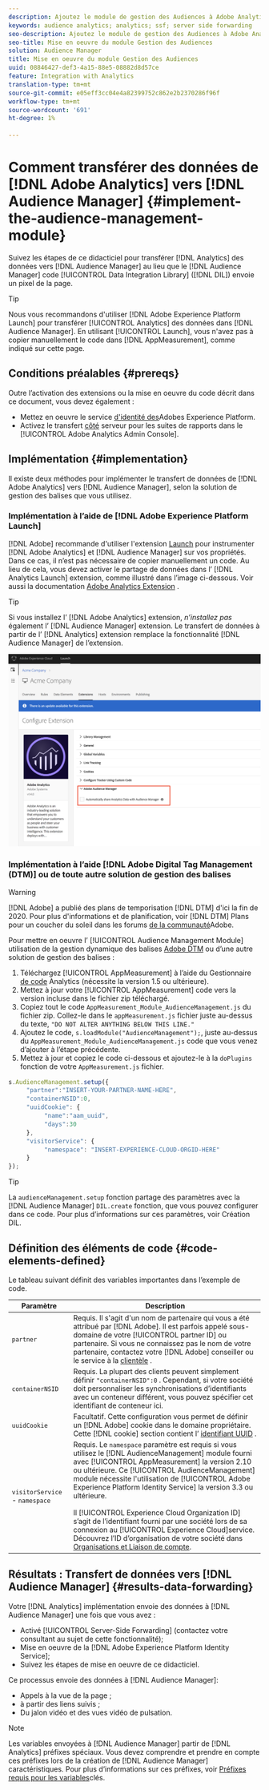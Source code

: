 ```yaml
---
description: Ajoutez le module de gestion des Audiences à Adobe Analytics AppMeasurement pour transférer les données Analytics à l’Audience Manager au lieu que le code DIL (Audience Manager Data Integration Library) envoie un pixel de la page.
keywords: audience analytics; analytics; ssf; server side forwarding
seo-description: Ajoutez le module de gestion des Audiences à Adobe Analytics AppMeasurement pour transférer les données Analytics à l’Audience Manager au lieu que le code DIL (Audience Manager Data Integration Library) envoie un pixel de la page.
seo-title: Mise en oeuvre du module Gestion des Audiences
solution: Audience Manager
title: Mise en oeuvre du module Gestion des Audiences
uuid: 08846427-def3-4a15-88e5-08882d8d57ce
feature: Integration with Analytics
translation-type: tm+mt
source-git-commit: e05eff3cc04e4a82399752c862e2b2370286f96f
workflow-type: tm+mt
source-wordcount: '691'
ht-degree: 1%

---
```



# Comment transférer des données de [!DNL Adobe Analytics] vers [!DNL Audience Manager] {#implement-the-audience-management-module}

Suivez les étapes de ce didacticiel pour transférer [!DNL Analytics] des données vers [!DNL Audience Manager] au lieu que le [!DNL Audience Manager] code [!UICONTROL Data Integration Library] ([!DNL DIL]) envoie un pixel de la page.

>[!TIP]
>
>Nous vous recommandons d&#39;utiliser [!DNL Adobe Experience Platform Launch] pour transférer [!UICONTROL Analytics] des données dans [!DNL Audience Manager]. En utilisant [!UICONTROL Launch], vous n&#39;avez pas à copier manuellement le code dans [!DNL AppMeasurement], comme indiqué sur cette page.

## Conditions préalables {#prereqs}

Outre l’activation des extensions ou la mise en oeuvre du code décrit dans ce document, vous devez également :

* Mettez en oeuvre le service [d&#39;identité des](https://docs.adobe.com/content/help/en/id-service/using/home.html)Adobes Experience Platform.
* Activez le transfert [côté](https://docs.adobe.com/help/en/analytics/admin/admin-tools/server-side-forwarding/ssf.html) serveur pour les suites de rapports dans le [!UICONTROL Adobe Analytics Admin Console].

## Implémentation {#implementation}

Il existe deux méthodes pour implémenter le transfert de données de [!DNL Adobe Analytics] vers [!DNL Audience Manager], selon la solution de gestion des balises que vous utilisez.

### Implémentation à l’aide de [!DNL Adobe Experience Platform Launch]

[!DNL Adobe] recommande d&#39;utiliser l&#39;extension [Launch](https://docs.adobe.com/content/help/en/launch/using/overview.html) pour instrumenter [!DNL Adobe Analytics] et [!DNL Audience Manager] sur vos propriétés. Dans ce cas, il n’est pas nécessaire de copier manuellement un code. Au lieu de cela, vous devez activer le partage de données dans l’ [!DNL Analytics Launch] extension, comme illustré dans l’image ci-dessous. Voir aussi la documentation [Adobe Analytics Extension](https://docs.adobe.com/content/help/en/launch/using/extensions-ref/adobe-extension/analytics-extension/overview.html#adobe-audience-manager) .

>[!TIP]
>
>Si vous installez l’ [!DNL Adobe Analytics] extension, *n’installez pas* également l’ [!DNL Audience Manager] extension. Le transfert de données à partir de l’ [!DNL Analytics] extension remplace la fonctionnalité [!DNL Audience Manager] de l’extension.

![Comment activer le partage de données de l’extension Analytics Adobe à l’Audience Manager](/help/using/integration/assets/analytics-to-aam.png)

### Implémentation à l’aide [!DNL Adobe Digital Tag Management (DTM)] ou de toute autre solution de gestion des balises

>[!WARNING]
>
>[!DNL Adobe] a publié des plans de temporisation [!DNL DTM] d&#39;ici la fin de 2020. Pour plus d&#39;informations et de planification, voir [!DNL DTM] Plans pour un coucher du soleil dans les forums [de la communauté](https://forums.adobe.com/community/experience-cloud/platform/launch/blog/2018/10/05/dtm-plans-for-a-sunset)Adobe.

Pour mettre en oeuvre l’ [!UICONTROL Audience Management Module] utilisation de la gestion dynamique des balises [Adobe DTM](https://docs.adobe.com/content/help/en/dtm/using/dtm-home.html) ou d’une autre solution de gestion des balises :

1. Téléchargez [!UICONTROL AppMeasurement] à l’aide du Gestionnaire [de code](https://docs.adobe.com/content/help/en/analytics/admin/admin-tools/code-manager-admin.html) Analytics (nécessite la version 1.5 ou ultérieure).
1. Mettez à jour votre [!UICONTROL AppMeasurement] code vers la version incluse dans le fichier zip téléchargé.
1. Copiez tout le code `AppMeasurement_Module_AudienceManagement.js` du fichier zip. Collez-le dans le `appMeasurement.js` fichier juste au-dessus du texte, `"DO NOT ALTER ANYTHING BELOW THIS LINE."`
1. Ajoutez le code, `s.loadModule("AudienceManagement");`, juste au-dessus du `AppMeasurement_Module_AudienceManagement.js` code que vous venez d’ajouter à l’étape précédente.
1. Mettez à jour et copiez le code ci-dessous et ajoutez-le à la `doPlugins` fonction de votre `AppMeasurement.js` fichier.

```js
s.AudienceManagement.setup({ 
     "partner":"INSERT-YOUR-PARTNER-NAME-HERE", 
     "containerNSID":0, 
     "uuidCookie": { 
          "name":"aam_uuid", 
          "days":30
     },
     "visitorService": {
          "namespace": "INSERT-EXPERIENCE-CLOUD-ORGID-HERE" 
     } 
});
```

>[!TIP]
>
>La `audienceManagement.setup` fonction partage des paramètres avec la [!DNL Audience Manager] `DIL.create` fonction, que vous pouvez configurer dans ce code. Pour plus d’informations sur ces paramètres, voir Création [](../../dil/dil-class-overview/dil-create.md#dil-create)DIL.

## Définition des éléments de code {#code-elements-defined}

Le tableau suivant définit des variables importantes dans l’exemple de code.

| Paramètre | Description |
|--- |--- |
| `partner` | Requis. Il s&#39;agit d&#39;un nom de partenaire qui vous a été attribué par [!DNL Adobe]. Il est parfois appelé sous-domaine de votre [!UICONTROL partner ID] ou partenaire.  Si vous ne connaissez pas le nom de votre partenaire, contactez votre [!DNL Adobe] conseiller ou le service à la [clientèle](https://helpx.adobe.com/marketing-cloud/contact-support.html) . |
| `containerNSID` | Requis. La plupart des clients peuvent simplement définir `"containerNSID":0` . Cependant, si votre société doit personnaliser les synchronisations d’identifiants avec un conteneur différent, vous pouvez spécifier cet identifiant de conteneur ici. |
| `uuidCookie` | Facultatif. Cette configuration vous permet de définir un [!DNL Adobe] cookie dans le domaine propriétaire. Cette [!DNL cookie] section contient l’ [identifiant UUID](../../reference/ids-in-aam.md) . |
| `visitorService` - `namespace` | Requis. Le `namespace` paramètre est requis si vous utilisez le [!DNL AudienceManagement] module fourni avec [!UICONTROL AppMeasurement] la version 2.10 ou ultérieure. Ce [!UICONTROL AudienceManagement] module nécessite l&#39;utilisation de [!UICONTROL Adobe Experience Platform Identity Service] la version 3.3 ou ultérieure. <br><br>Il [!UICONTROL Experience Cloud Organization ID] s’agit de l’identifiant fourni par une société lors de sa connexion au [!UICONTROL Experience Cloud]service. Découvrez l’ID d’organisation de votre société dans [Organisations et Liaison de compte](https://docs.adobe.com/content/help/en/core-services/interface/manage-users-and-products/organizations.html). |

## Résultats : Transfert de données vers [!DNL Audience Manager] {#results-data-forwarding}

Votre [!DNL Analytics] implémentation envoie des données à [!DNL Audience Manager] une fois que vous avez :

* Activé [!UICONTROL Server-Side Forwarding] (contactez votre consultant au sujet de cette fonctionnalité);
* Mise en oeuvre de la [!DNL Adobe Experience Platform Identity Service];
* Suivez les étapes de mise en oeuvre de ce didacticiel.

Ce processus envoie des données à [!DNL Audience Manager]:

* Appels à la vue de la page ;
* à partir des liens suivis ;
* Du jalon vidéo et des vues vidéo de pulsation.

>[!NOTE]
>
>Les variables envoyées à [!DNL Audience Manager] partir de [!DNL Analytics] préfixes spéciaux. Vous devez comprendre et prendre en compte ces préfixes lors de la création de [!DNL Audience Manager] caractéristiques. Pour plus d’informations sur ces préfixes, voir [Préfixes requis pour les variables](../../features/traits/trait-variable-prefixes.md)clés.
